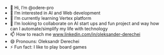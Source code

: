 - 👋 Hi, I’m @odere-pro
- 👀 I’m interested in AI and Web development
- 🌱 I’m currently learning Vertex platform
- 💞️ I’m looking to collaborate on AI start ups and fun project and way how can I automate/simplify my life with technology
- 📫 How to reach me www.linkedin.com/in/oleksander-derechei
- 😄 Pronouns: Oleksandr Derechei
- ⚡ Fun fact: I like to play board games

<!---
odere-pro/odere-pro is a ✨ special ✨ repository because its `README.md` (this file) appears on your GitHub profile.
You can click the Preview link to take a look at your changes.
--->
